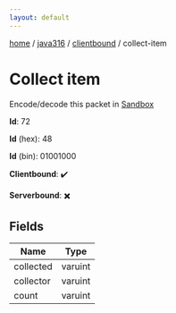 ```yaml
---
layout: default
---
```


[home](/)  /  [java316](/protocol/java316)  /  [clientbound](/protocol/java316/clientbound)  /  collect-item

# Collect item

Encode/decode this packet in [Sandbox](../../../sandbox/java316#Clientbound.CollectItem)

**Id**: 72

**Id** (hex): 48

**Id** (bin): 01001000

**Clientbound**: ✔️

**Serverbound**: ✖️

## Fields

Name | Type
---|---
collected | varuint
collector | varuint
count | varuint
